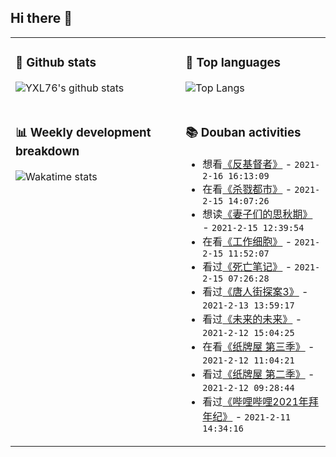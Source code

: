## Hi there 👋

<table>
<tr>
<td valign="top" width="54%">

### 🔭 Github stats

![YXL76's github stats](https://github-readme-stats.yxl76.vercel.app/api?username=YXL76&count_private=true&show_icons=true&include_all_commits=true&theme=tokyonight&line_height=28)

</td>

<td valign="top" width="46%">

### 🌱 Top languages

![Top Langs](https://github-readme-stats.yxl76.vercel.app/api/top-langs/?username=YXL76&layout=compact&theme=tokyonight&langs_count=10&hide=HTML,CSS,SCSS)

</td>
</tr>
<tr>
<td valign="top" width="54%">

### 📊 Weekly development breakdown

![Wakatime stats](https://github-readme-stats.yxl76.vercel.app/api/wakatime?username=YXL76&layout=compact&theme=tokyonight)


</td>
<td valign="top" width="46%">

### 📚 Douban activities

- 想看[《反基督者》](http://movie.douban.com/subject/3040418/) - `2021-2-16 16:13:09`
- 在看[《杀戮都市》](http://movie.douban.com/subject/1757610/) - `2021-2-15 14:07:26`
- 想读[《妻子们的思秋期》](https://book.douban.com/subject/34894713/) - `2021-2-15 12:39:54`
- 在看[《工作细胞》](http://movie.douban.com/subject/28514091/) - `2021-2-15 11:52:07`
- 看过[《死亡笔记》](http://movie.douban.com/subject/1916936/) - `2021-2-15 07:26:28`
- 看过[《唐人街探案3》](http://movie.douban.com/subject/27619748/) - `2021-2-13 13:59:17`
- 看过[《未来的未来》](http://movie.douban.com/subject/27045615/) - `2021-2-12 15:04:25`
- 在看[《纸牌屋 第三季》](http://movie.douban.com/subject/25823412/) - `2021-2-12 11:04:21`
- 看过[《纸牌屋 第二季》](http://movie.douban.com/subject/22523356/) - `2021-2-12 09:28:44`
- 看过[《哔哩哔哩2021年拜年纪》](http://movie.douban.com/subject/35307515/) - `2021-2-11 14:34:16`

</td>
</tr>
</table>

<!--
**YXL76/YXL76** is a ✨ _special_ ✨ repository because its `README.md` (this file) appears on your GitHub profile.

Here are some ideas to get you started:

- 🔭 I’m currently working on ...
- 🌱 I’m currently learning ...
- 👯 I’m looking to collaborate on ...
- 🤔 I’m looking for help with ...
- 💬 Ask me about ...
- 📫 How to reach me: ...
- 😄 Pronouns: ...
- ⚡ Fun fact: ...
-->
